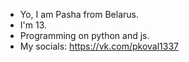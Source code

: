 - Yo, I am Pasha from Belarus.
- I'm 13.
- Programming on python and js.
- My socials:
https://vk.com/pkoval1337

